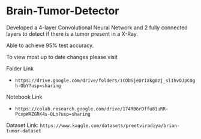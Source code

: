 # Brain-Tumor-Detector

Developed a 4-layer Convolutional Neural Network and 2 fully connected layers to detect if there is a tumor present in a X-Ray.

Able to achieve 95% test accuracy.


To view most up to date changes please visit

Folder Link
- `https://drive.google.com/drive/folders/1CObSjeDrIakg0zj_siIhvOJpCOgh-ObY?usp=sharing`

Notebook Link
- `https://colab.research.google.com/drive/174RB6rDffu81uRR-PcxpWAZGRK4s-QLn?usp=sharing`


Dataset Link: `https://www.kaggle.com/datasets/preetviradiya/brian-tumor-dataset`

